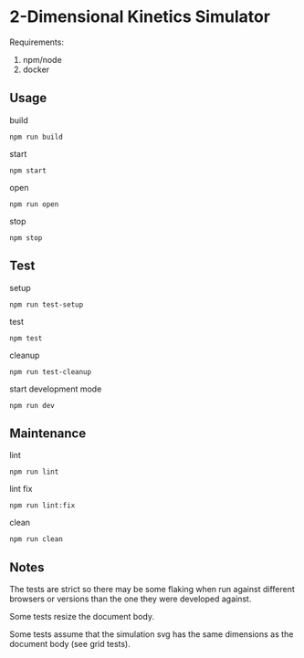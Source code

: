# 2-Dimensional Kinetics Simulator

Requirements:
1. npm/node
2. docker

## Usage

build
```shell script
npm run build
```

start
```shell script
npm start
```

open
```shell script
npm run open
```

stop
```shell script
npm stop
```

## Test

setup
```shell script
npm run test-setup
```

test
```shell script
npm test
```

cleanup
```shell script
npm run test-cleanup
```

start development mode
```shell script
npm run dev
```

## Maintenance

lint
```shell script
npm run lint
```

lint fix
```shell script
npm run lint:fix
```

clean
```shell script
npm run clean
```

## Notes

The tests are strict so there may be some flaking when run against different browsers or versions than the one they were developed against.

Some tests resize the document body.

Some tests assume that the simulation svg has the same dimensions as the document body (see grid tests).